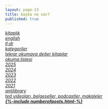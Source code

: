 ```yaml
---
layout: page-13
title: başka ne var?
published: true
---
```


_[kitaplık](/bookshelf.html)_  
_[english](/books.html)_  
_[tl;dr](/summary.html)_  
_[kategoriler](/category.html)_  
_[tekrar okumaya değer kitaplar](/reread.html)_  
_[okuma listesi](/readinglist.html)_  
_[2025](/2025.html)_  
_[2024](/2024.html)_  
_[2023](/2023.html)_  
_[2022](/2022.html)_  
_[2021](/2021.html)_  
_[antilibrary](/antilibrary.html)_  
_[ted videoları, belgeseller, podcastler, makaleler](/media-content.html)_  
**_[{%-include numberofposts.html-%}](/menu)_**
